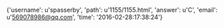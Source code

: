 {'username': u'spasserby', 'path': u'1155/1155.html', 'answer': u'C', 'email': u'569078986@qq.com', 'time': '2016-02-28:17:38:24'}